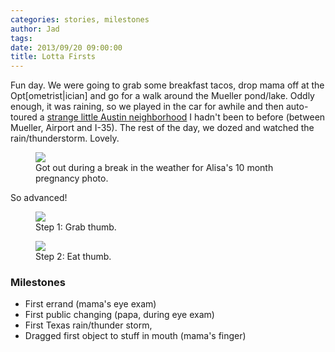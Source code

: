 ```yaml
---
categories: stories, milestones 
author: Jad
tags: 
date: 2013/09/20 09:00:00
title: Lotta Firsts
---
```


Fun day.  We were going to grab some breakfast tacos, drop mama off at the Opt[ometrist|ician] and go for a walk around the Mueller pond/lake.  Oddly enough, it was raining, so we played in the car for awhile and then auto-toured a [strange little Austin neighborhood](https://maps.google.com/?ll=30.302641,-97.711179&spn=0.00641,0.006759&t=h&z=17) I hadn't been to before (between Mueller, Airport and I-35).  The rest of the day, we dozed and watched the rain/thunderstorm.  Lovely.

<figure>
<img src="/img/2013/09/20/img_3521_medium.jpg" />
<figcaption>Got out during a break in the weather for Alisa's 10 month pregnancy photo.</figcaption>
</figure>

So advanced!

<figure>
<img src="/img/2013/09/20/img_3538_medium.jpg" />
<figcaption>Step 1: Grab thumb.</figcaption>
</figure>

<figure>
<img src="/img/2013/09/20/img_3540_medium.jpg" />
<figcaption>Step 2: Eat thumb.</figcaption>
</figure>



### Milestones
* First errand (mama's eye exam)
* First public changing (papa, during eye exam)
* First Texas rain/thunder storm, 
* Dragged first object to stuff in mouth (mama's finger)
